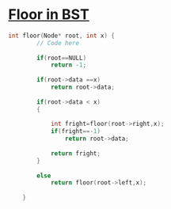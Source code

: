 <h1><a href="https://practice.geeksforgeeks.org/problems/floor-in-bst/1">Floor in BST</a></h1>

```cpp
int floor(Node* root, int x) {
        // Code here
        
        if(root==NULL)
            return -1;
            
        if(root->data ==x)
            return root->data;
            
        if(root->data < x)
        {
            
            int fright=floor(root->right,x);
            if(fright==-1)
                return root->data;
            
            return fright;
        }
    
        else
            return floor(root->left,x);
            
    }
